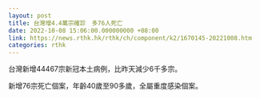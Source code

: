 ```yaml
---
layout: post
title: 台灣增4.4萬宗確診　多76人死亡
date: 2022-10-08 15:06:00.000000000 +08:00
link: https://news.rthk.hk/rthk/ch/component/k2/1670145-20221008.htm
categories: rthk
---
```


台灣新增44467宗新冠本土病例，比昨天減少6千多宗。

新增76宗死亡個案，年齡40歲至90多歲，全屬重度感染個案。
